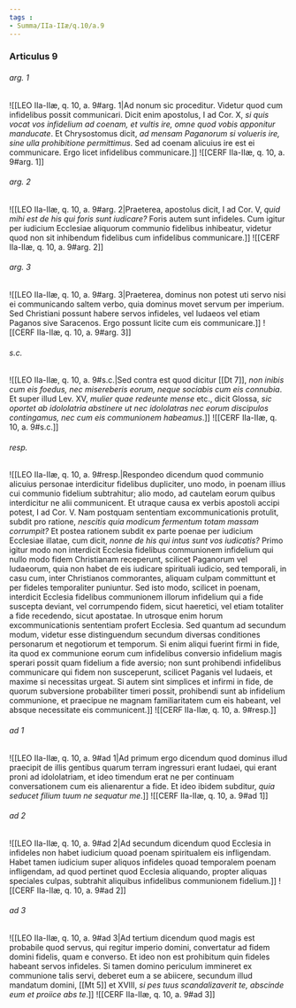 ```yaml
---
tags : 
- Summa/IIa-IIæ/q.10/a.9
---
```


### Articulus 9

###### arg. 1
![[LEO IIa-IIæ, q. 10, a. 9#arg. 1|Ad nonum sic proceditur. Videtur quod cum infidelibus possit communicari. Dicit enim apostolus, I ad Cor. X, *si quis vocat vos infidelium ad coenam, et vultis ire, omne quod vobis apponitur manducate*. Et Chrysostomus dicit, *ad mensam Paganorum si volueris ire, sine ulla prohibitione permittimus*. Sed ad coenam alicuius ire est ei communicare. Ergo licet infidelibus communicare.]]
![[CERF IIa-IIæ, q. 10, a. 9#arg. 1]]

###### arg. 2
![[LEO IIa-IIæ, q. 10, a. 9#arg. 2|Praeterea, apostolus dicit, I ad Cor. V, *quid mihi est de his qui foris sunt iudicare?* Foris autem sunt infideles. Cum igitur per iudicium Ecclesiae aliquorum communio fidelibus inhibeatur, videtur quod non sit inhibendum fidelibus cum infidelibus communicare.]]
![[CERF IIa-IIæ, q. 10, a. 9#arg. 2]]

###### arg. 3
![[LEO IIa-IIæ, q. 10, a. 9#arg. 3|Praeterea, dominus non potest uti servo nisi ei communicando saltem verbo, quia dominus movet servum per imperium. Sed Christiani possunt habere servos infideles, vel Iudaeos vel etiam Paganos sive Saracenos. Ergo possunt licite cum eis communicare.]]
![[CERF IIa-IIæ, q. 10, a. 9#arg. 3]]

###### s.c.
![[LEO IIa-IIæ, q. 10, a. 9#s.c.|Sed contra est quod dicitur [[Dt 7]], *non inibis cum eis foedus, nec misereberis eorum, neque sociabis cum eis connubia*. Et super illud Lev. XV, *mulier quae redeunte mense* etc., dicit Glossa, *sic oportet ab idololatria abstinere ut nec idololatras nec eorum discipulos contingamus, nec cum eis communionem habeamus*.]]
![[CERF IIa-IIæ, q. 10, a. 9#s.c.]]

###### resp.
![[LEO IIa-IIæ, q. 10, a. 9#resp.|Respondeo dicendum quod communio alicuius personae interdicitur fidelibus dupliciter, uno modo, in poenam illius cui communio fidelium subtrahitur; alio modo, ad cautelam eorum quibus interdicitur ne alii communicent. Et utraque causa ex verbis apostoli accipi potest, I ad Cor. V. Nam postquam sententiam excommunicationis protulit, subdit pro ratione, *nescitis quia modicum fermentum totam massam corrumpit?* Et postea rationem subdit ex parte poenae per iudicium Ecclesiae illatae, cum dicit, *nonne de his qui intus sunt vos iudicatis?* Primo igitur modo non interdicit Ecclesia fidelibus communionem infidelium qui nullo modo fidem Christianam receperunt, scilicet Paganorum vel Iudaeorum, quia non habet de eis iudicare spirituali iudicio, sed temporali, in casu cum, inter Christianos commorantes, aliquam culpam committunt et per fideles temporaliter puniuntur. Sed isto modo, scilicet in poenam, interdicit Ecclesia fidelibus communionem illorum infidelium qui a fide suscepta deviant, vel corrumpendo fidem, sicut haeretici, vel etiam totaliter a fide recedendo, sicut apostatae. In utrosque enim horum excommunicationis sententiam profert Ecclesia. Sed quantum ad secundum modum, videtur esse distinguendum secundum diversas conditiones personarum et negotiorum et temporum. Si enim aliqui fuerint firmi in fide, ita quod ex communione eorum cum infidelibus conversio infidelium magis sperari possit quam fidelium a fide aversio; non sunt prohibendi infidelibus communicare qui fidem non susceperunt, scilicet Paganis vel Iudaeis, et maxime si necessitas urgeat. Si autem sint simplices et infirmi in fide, de quorum subversione probabiliter timeri possit, prohibendi sunt ab infidelium communione, et praecipue ne magnam familiaritatem cum eis habeant, vel absque necessitate eis communicent.]]
![[CERF IIa-IIæ, q. 10, a. 9#resp.]]

###### ad 1
![[LEO IIa-IIæ, q. 10, a. 9#ad 1|Ad primum ergo dicendum quod dominus illud praecipit de illis gentibus quarum terram ingressuri erant Iudaei, qui erant proni ad idololatriam, et ideo timendum erat ne per continuam conversationem cum eis alienarentur a fide. Et ideo ibidem subditur, *quia seducet filium tuum ne sequatur me*.]]
![[CERF IIa-IIæ, q. 10, a. 9#ad 1]]

###### ad 2
![[LEO IIa-IIæ, q. 10, a. 9#ad 2|Ad secundum dicendum quod Ecclesia in infideles non habet iudicium quoad poenam spiritualem eis infligendam. Habet tamen iudicium super aliquos infideles quoad temporalem poenam infligendam, ad quod pertinet quod Ecclesia aliquando, propter aliquas speciales culpas, subtrahit aliquibus infidelibus communionem fidelium.]]
![[CERF IIa-IIæ, q. 10, a. 9#ad 2]]

###### ad 3
![[LEO IIa-IIæ, q. 10, a. 9#ad 3|Ad tertium dicendum quod magis est probabile quod servus, qui regitur imperio domini, convertatur ad fidem domini fidelis, quam e converso. Et ideo non est prohibitum quin fideles habeant servos infideles. Si tamen domino periculum immineret ex communione talis servi, deberet eum a se abiicere, secundum illud mandatum domini, [[Mt 5]] et XVIII, *si pes tuus scandalizaverit te, abscinde eum et proiice abs te*.]]
![[CERF IIa-IIæ, q. 10, a. 9#ad 3]]

